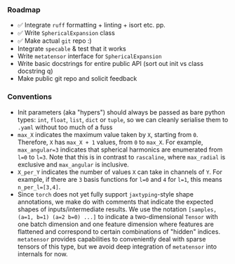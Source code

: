 ### Roadmap

- ✅ Integrate `ruff` formatting + linting + isort etc. pp.
- ✅ Write `SphericalExpansion` class
- ✅ Make actual `git` repo :)
- Integrate `specable` & test that it works
- Write `metatensor` interface for `SphericalExpansion`
- Write basic docstrings for entire public API (sort out init vs class docstring q)
- Make public git repo and solicit feedback


### Conventions

- Init parameters (aka "hypers") should always be passed as bare python types: `int`, `float`, `list`, `dict` or `tuple`, so we can cleanly serialise them to `.yaml` without too much of a fuss
- `max_X` indicates the maximum value taken by `X`, starting from `0`. Therefore, `X` has `max_X + 1` values, from `0` to `max_X`. For example, `max_angular=3` indicates that spherical harmonics are enumerated from `l=0` to `l=3`. Note that this is in contrast to `rascaline`, where `max_radial` is exclusive and `max_angular` is inclusive.
- `X_per_Y` indicates the number of values `X` can take in channels of `Y`. For example, if there are `3` basis functions for `l=0` and `4` for `l=1`, this means `n_per_l=[3,4]`.
- Since `torch` does not yet fully support `jaxtyping`-style shape annotations, we make do with comments that indicate the expected shapes of inputs/intermediate results. We use the notation `[samples, (a=1, b=1) (a=2 b=0) ...]` to indicate a two-dimensional `Tensor` with one batch dimension and one feature dimension where features are flattened and correspond to certain combinations of "hidden" indices. `metatensor` provides capabilities to conveniently deal with sparse tensors of this type, but we avoid deep integration of `metatensor` into internals for now.
